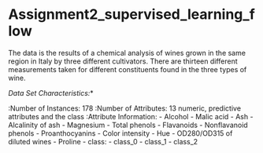 # Assignment2_supervised_learning_flow
The data is the results of a chemical analysis of wines grown in the same region in Italy by three different cultivators. There are thirteen different measurements taken for different constituents found in the three types of wine.

*Data Set Characteristics:**

:Number of Instances: 178
:Number of Attributes: 13 numeric, predictive attributes and the class
:Attribute Information:
    - Alcohol
    - Malic acid
    - Ash
    - Alcalinity of ash
    - Magnesium
    - Total phenols
    - Flavanoids
    - Nonflavanoid phenols
    - Proanthocyanins
    - Color intensity
    - Hue
    - OD280/OD315 of diluted wines
    - Proline
    - class:
        - class_0
        - class_1
        - class_2

